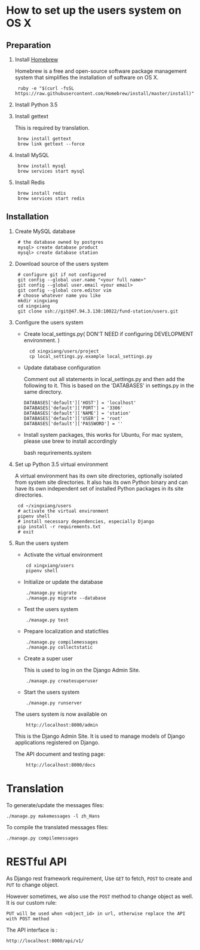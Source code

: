 # How to set up the users system on OS X

## Preparation

1. Install [Homebrew](http://brew.sh/index.html "Homebrew/brew")

	Homebrew is a free and open-source software package management system
	that simplifies the installation of software on OS X.
	
		ruby -e "$(curl -fsSL https://raw.githubusercontent.com/Homebrew/install/master/install)"
		
		
2. Install Python 3.5
				
			
3. Install gettext

	This is required by translation.
	
		brew install gettext
		brew link gettext --force
		
		
4. Install MySQL

		brew install mysql 
		brew services start mysql
		
5. Install Redis

		brew install redis
		brew services start redis

		
## Installation
		
1. Create MySQL database

		# the database owned by postgres
		mysql> create database product
		mysql> create database station
		
3. Download source of the users system

		# configure git if not configured
		git config --global user.name "<your full name>"
		git config --global user.email <your email>
		git config --global core.editor vim
		# choose whatever name you like
		mkdir xingxiang
		cd xingxiang
		git clone ssh://git@47.94.3.138:10022/fund-station/users.git
		
		
4. Configure the users system
	
	* Create local_settings.py( DON'T NEED if configuring DEVELOPMENT environment. )

			cd xingxiang/users/project
			cp local_settings.py.example local_settings.py
			
	* Update database configuration
	
		Comment out all statements in local_settings.py and then add the following to it.
		This is based on the 'DATABASES' in settings.py in the same directory.
	
		```
        DATABASES['default']['HOST'] = 'localhost'
        DATABASES['default']['PORT'] = '3306'
        DATABASES['default']['NAME'] = 'station'
        DATABASES['default']['USER'] = 'root'
        DATABASES['default']['PASSWORD'] = ''
        
	    ```
	* Install system packages, this works for Ubuntu, For mac system, please use brew to install accordingly
	
		bash requrirements.system
		
			

5. Set up Python 3.5 virtual environment
	
	A virtual environment has its own site directories, optionally isolated from system site directories.
	It also has its own Python binary and can have its own independent set of installed Python packages in its site directories.
	
        cd ~/xingxiang/users
        # activate the virtual environment
        pipenv shell
        # install necessary dependencies, especially Django
        pip install -r requirements.txt
        # exit
    		

        
6. Run the users system
    		
	* Activate the virtual environment
	
	```
	    cd xingxiang/users
	    pipenv shell
	```
			
	* Initialize or update the database
    
    ```
        ./manage.py migrate
        ./manage.py migrate --database
    ```
			
	* Test the users system

    ```
        ./manage.py test
    ```
    		
	* Prepare localization and staticfiles
    
    ```
        ./manage.py compilemessages
        ./manage.py collectstatic
	```
			
	* Create a super user
	
        This is used to log in on the Django Admin Site.
	
    ```
        ./manage.py createsuperuser
    ```
        
	* Start the users system
	
    ```
        ./manage.py runserver
    ```
    			
	The users system is now available on 
    
    ```
        http://localhost:8000/admin
    ```
     
    This is the Django Admin Site.
	It is used to manage models of Django applications registered on Django.
	
	The API document and testing page:
    ```
        http://localhost:8000/docs
    ```


# Translation

To generate/update the messages files:

	./manage.py makemessages -l zh_Hans
	
To compile the translated messages files:

	./manage.py compilemessages
	

# RESTful API

As Django rest framework requirement, Use `GET` to fetch, `POST` to create and `PUT` to change object.

However sometimes, we also use the `POST` method to change object as well. It is our custom rule:

    PUT will be used when <object_id> in url, otherwise replace the API with POST method
    
The API interface is :
    
    http://localhost:8000/api/v1/

